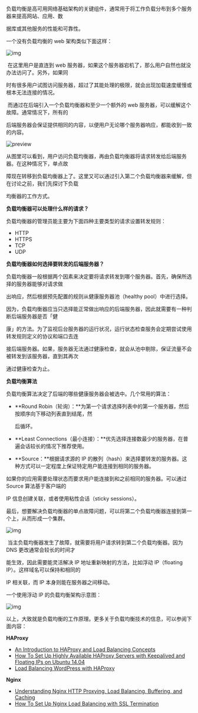 

​        负载均衡是高可用网络基础架构的关键组件，通常用于将工作负载分布到多个服务器来提高网站、应用、数

据库或其他服务的性能和可靠性。

一个没有负载均衡的 web 架构类似下面这样：

![img](https://pic3.zhimg.com/80/v2-6a7f624cd5e776a6b0b05a051e65666e_720w.jpg)

​        在这里用户是直连到 web 服务器，如果这个服务器宕机了，那么用户自然也就没办法访问了。另外，如果同

时有很多用户试图访问服务器，超过了其能处理的极限，就会出现加载速度缓慢或根本无法连接的情况。

​        而通过在后端引入一个负载均衡器和至少一个额外的 web 服务器，可以缓解这个故障。通常情况下，所有的

后端服务器会保证提供相同的内容，以便用户无论哪个服务器响应，都能收到一致的内容。

![preview](https://pic3.zhimg.com/v2-6aa2607e04cc9d2f0d448f9fa80b2ae2_r.jpg)

​        从图里可以看到，用户访问负载均衡器，再由负载均衡器将请求转发给后端服务器。在这种情况下，单点故

障现在转移到负载均衡器上了。这里又可以通过引入第二个负载均衡器来缓解，但在讨论之前，我们先探讨下负载

均衡器的工作方式。

**负载均衡器可以处理什么样的请求？**

负载均衡器的管理员能主要为下面四种主要类型的请求设置转发规则：

- HTTP
- HTTPS
- TCP
- UDP

**负载均衡器如何选择要转发的后端服务器？**

​        负载均衡器一般根据两个因素来决定要将请求转发到哪个服务器。首先，确保所选择的服务器能够对请求做

出响应，然后根据预先配置的规则从健康服务器池（healthy pool）中进行选择。

​        因为，负载均衡器应当只选择能正常做出响应的后端服务器，因此就需要有一种判断后端服务器是否「健

康」的方法。为了监视后台服务器的运行状况，运行状态检查服务会定期尝试使用转发规则定义的协议和端口去连

接后端服务器。如果，服务器无法通过健康检查，就会从池中剔除，保证流量不会被转发到该服务器，直到其再次

通过健康检查为止。

**负载均衡算法**

负载均衡算法决定了后端的哪些健康服务器会被选中。几个常用的算法：

- **Round Robin（轮询）：**为第一个请求选择列表中的第一个服务器，然后按顺序向下移动列表直到结尾，然

  后循环。

- **Least Connections（最小连接）：**优先选择连接数最少的服务器，在普遍会话较长的情况下推荐使用。

- **Source：**根据请求源的 IP 的散列（hash）来选择要转发的服务器。这种方式可以一定程度上保证特定用户能连接到相同的服务器。

​        如果你的应用需要处理状态而要求用户能连接到和之前相同的服务器。可以通过 Source 算法基于客户端的 

IP 信息创建关联，或者使用粘性会话（sticky sessions）。

最后，想要解决负载均衡器的单点故障问题，可以将第二个负载均衡器连接到第一个上，从而形成一个集群。

![img](https://pic2.zhimg.com/80/v2-b3e69e976b5577457fcefc58f941fb8d_720w.jpg)

​        当主负载均衡器发生了故障，就需要将用户请求转到第二个负载均衡器。因为 DNS 更改通常会较长的时间才

能生效，因此需要能灵活解决 IP 地址重新映射的方法，比如浮动 IP（floating IP）。这样域名可以保持和相同的 

IP 相关联，而 IP 本身则能在服务器之间移动。

一个使用浮动 IP 的负载均衡架构示意图：

![img](https://pic3.zhimg.com/v2-3661c2082103036ecb23a3f29be740be_b.jpg)

以上，大致就是负载均衡的工作原理。更多关于负载均衡技术的信息，可以参阅下面内容：

**HAProxy**

- [An Introduction to HAProxy and Load Balancing Concepts](https://link.zhihu.com/?target=https%3A//www.digitalocean.com/community/tutorials/an-introduction-to-haproxy-and-load-balancing-concepts)
- [How To Set Up Highly Available HAProxy Servers with Keepalived and Floating IPs on Ubuntu 14.04](https://link.zhihu.com/?target=https%3A//www.digitalocean.com/community/tutorials/how-to-set-up-highly-available-haproxy-servers-with-keepalived-and-floating-ips-on-ubuntu-14-04)
- [Load Balancing WordPress with HAProxy](https://link.zhihu.com/?target=https%3A//www.digitalocean.com/community/tutorial_series/load-balancing-wordpress-with-haproxy)

**Nginx**

- [Understanding Nginx HTTP Proxying, Load Balancing, Buffering, and Caching](https://link.zhihu.com/?target=https%3A//www.digitalocean.com/community/tutorials/understanding-nginx-http-proxying-load-balancing-buffering-and-caching)
- [How To Set Up Nginx Load Balancing with SSL Termination](https://link.zhihu.com/?target=https%3A//www.digitalocean.com/community/tutorials/how-to-set-up-nginx-load-balancing-with-ssl-termination)